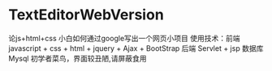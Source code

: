 # TextEditorWebVersion
论js+html+css 小白如何通过google写出一个网页小项目
使用技术：前端 javascript + css + html + jquery + Ajax + BootStrap
         后端 Servlet + jsp
         数据库 Mysql
初学者菜鸟，界面较丑陋,请屏蔽食用
